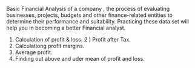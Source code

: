  Basic Financial Analysis of a company , the process of evaluating businesses, projects,
 budgets and other finance-related entities to determine their performance and suitability.
 Practicing these data set will help you in becoming a better Financial analyst.
 
 1) Calculation of profit & loss.
 2 ) Profit after Tax.
 3) Calculationg profit margins.
 4) Average profit.
 5) Finding out above and uder mean of profit and loss.
 
